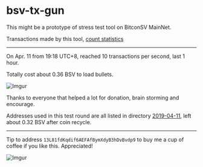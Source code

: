 # bsv-tx-gun

This might be a prototype of stress test tool on BitconSV MainNet.

Transactions made by this tool, [count statistics ](http://bit.ly/2Z1wduL)

----

On Apr. 11 from 19:18 UTC+8, reached 10 transactions per second, last 1 hour.

Totally cost about 0.36 BSV to load bullets.

![Imgur](https://i.imgur.com/O7WX3w8.png)

Thanks to everyone that helped a lot for donation, brain storming and encourage.

Addresses used in this test round are all listed in directory [2019-04-11](/2019-04-11), left about 0.32 BSV after coin recycle.

----

Tip to address `13L81fdKqdif6AEFAfBymXdyB3hDvBvdp9` to buy me a cup of coffee if you like this. Appreciated!

![Imgur](https://i.imgur.com/oowYIk6.png)
